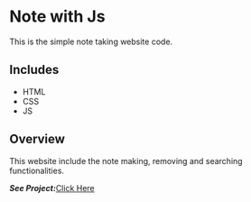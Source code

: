 # Note with Js
This is the simple note taking website code.

## Includes
- HTML
- CSS
- JS

## Overview
This website include the note making, removing and searching functionalities.

***See Project:***[Click Here](https://raw.githubusercontent.com/aniloli42/noteswithjs/main/index.html)
